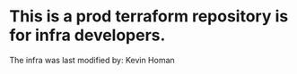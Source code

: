 # This is a prod terraform repository is for infra developers.
The infra was last modified by: Kevin Homan